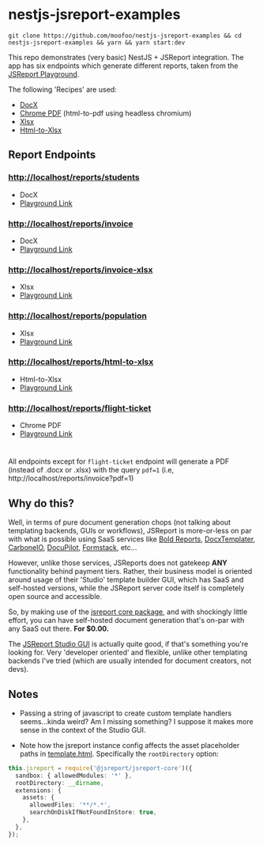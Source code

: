 # nestjs-jsreport-examples

```console
git clone https://github.com/moofoo/nestjs-jsreport-examples && cd nestjs-jsreport-examples && yarn && yarn start:dev
```

This repo demonstrates (very basic) NestJS + JSReport integration. The app has six endpoints which generate different reports, taken from the [JSReport Playground](https://playground.jsreport.net/).

The following 'Recipes' are used:

- [DocX](https://jsreport.net/learn/docx)
- [Chrome PDF](https://jsreport.net/learn/chrome-pdf) (html-to-pdf using headless chromium)
- [Xlsx](https://jsreport.net/learn/xlsx)
- [Html-to-Xlsx](https://jsreport.net/learn/html-to-xlsx)

## Report Endpoints

### [http://localhost/reports/students](http://localhost/reports/students)

- DocX
- [Playground Link](https://playground.jsreport.net/w/admin/d7o0nIWc)

### [http://localhost/reports/invoice](http://localhost/reports/invoice)

- DocX
- [Playground Link](https://playground.jsreport.net/w/admin/yo9J3hvu)

### [http://localhost/reports/invoice-xlsx](http://localhost/reports/invoice-xlsx)

- Xlsx
- [Playground Link](https://playground.jsreport.net/w/admin/Lh8Kjc~f)

### [http://localhost/reports/population](http://localhost/reports/population)

- Xlsx
- [Playground Link](https://playground.jsreport.net/w/admin/V71OgRWt)

### [http://localhost/reports/html-to-xlsx](http://localhost/reports/html-to-xlsx)

- Html-to-Xlsx
- [Playground Link](https://playground.jsreport.net/w/admin/h45L49Dp)

### [http://localhost/reports/flight-ticket](http://localhost/reportsflight-ticket)

- Chrome PDF
- [Playground Link](https://playground.jsreport.net/w/admin/ms2EkdfI)

#

All endpoints except for `flight-ticket` endpoint will generate a PDF (instead of .docx or .xlsx) with the query `pdf=1` (i.e, http://localhost/reports/invoice?pdf=1)

## Why do this?

Well, in terms of pure document generation chops (not talking about templating backends, GUIs or workflows), JSReport is more-or-less on par with what is possible using SaaS services like [Bold Reports](https://www.boldreports.com/), [DocxTemplater](https://docxtemplater.com/), [CarboneIO](https://carbone.io), [DocuPilot](https://docupilot.app/), [Formstack](https://www.formstack.com/), etc...

However, unlike those services, JSReports does not gatekeep **ANY** functionality behind payment tiers. Rather, their business model is oriented around usage of their 'Studio' template builder GUI, which has SaaS and self-hosted versions, while the JSReport server code itself is completely open source and accessible.

So, by making use of the [jsreport core package](https://github.com/jsreport/jsreport/tree/master/packages/jsreport-core), and with shockingly little effort, you can have self-hosted document generation that's on-par with any SaaS out there. **For $0.00.**

The [JSReport Studio GUI](https://playground.jsreport.net/w/admin/S3xqZ0Zc) is actually quite good, if that's something you're looking for. Very 'developer oriented' and flexible, unlike other templating backends I've tried (which are usually intended for document creators, not devs).

## Notes

- Passing a string of javascript to create custom template handlers seems...kinda weird? Am I missing something? I suppose it makes more sense in the context of the Studio GUI.

- Note how the jsreport instance config affects the asset placeholder paths in [template.html](src/jsreport/examples/flight-ticket/template.html). Specifically the `rootDirectory` option:

```typescript
this.jsreport = require('@jsreport/jsreport-core')({
  sandbox: { allowedModules: '*' },
  rootDirectory: __dirname,
  extensions: {
    assets: {
      allowedFiles: '**/*.*',
      searchOnDiskIfNotFoundInStore: true,
    },
  },
});
```
